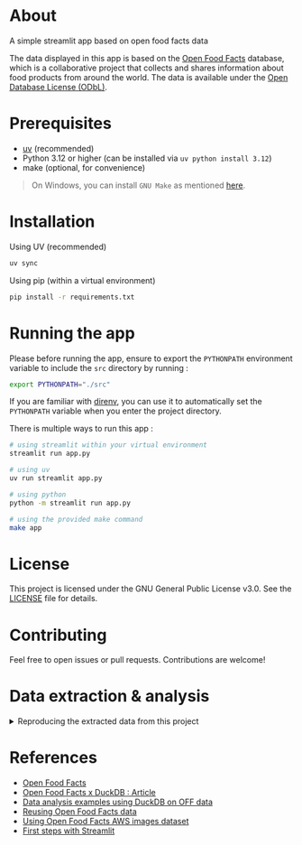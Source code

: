 # About
A simple streamlit app based on open food facts data

The data displayed in this app is based on the [Open Food Facts](https://world.openfoodfacts.org/) database, which is a collaborative project that collects and shares information about food products from around the world. The data is available under the [Open Database License (ODbL)](https://opendatacommons.org/licenses/odbl/1-0/).


# Prerequisites
- [uv](https://docs.astral.sh/uv/getting-started/installation/) (recommended)
- Python 3.12 or higher (can be installed via `uv python install 3.12`)
- make (optional, for convenience)

> On Windows, you can install `GNU Make` as mentioned [here](https://stackoverflow.com/questions/32127524/how-to-install-and-use-make-in-windows#:~:text=make%20is%20a,the%20previous%20choices.).

# Installation

Using UV (recommended)
```bash
uv sync
```

Using pip (within a virtual environment)
```bash
pip install -r requirements.txt
```

# Running the app

Please before running the app, ensure to export the `PYTHONPATH` environment variable to include the `src` directory by running :
```bash
export PYTHONPATH="./src"
```
If you are familiar with [direnv](https://direnv.net/), you can use it to automatically set the `PYTHONPATH` variable when you enter the project directory.

There is multiple ways to run this app :

```bash
# using streamlit within your virtual environment
streamlit run app.py

# using uv
uv run streamlit app.py

# using python
python -m streamlit run app.py

# using the provided make command
make app
```


# License
This project is licensed under the GNU General Public License v3.0. See the [LICENSE](LICENSE) file for details.

# Contributing

Feel free to open issues or pull requests. Contributions are welcome!

# Data extraction & analysis

<details><summary>Reproducing the extracted data from this project</summary>


- First download the parquet file from the OFF database available [here](https://huggingface.co/datasets/openfoodfacts/product-database/tree/main).

- From there you can start exploring using [duckdb](https://duckdb.org/docs/stable/)

Assuming you are using the CLI client of duckdb, you can run the following command to start exploring the data:

```bash
# enter duckdb CLI
duckdb

# create a persistent database
.open food.duckdb
```

```sql
-- create a table from the parquet file
CREATE TABLE IF NOT EXISTS off_french_food_analysis AS (
    SELECT g['unnest']['text'] AS product_name, {', '.join(FIELDS)}
        FROM read_parquet('food.parquet') AS f,
        UNNEST(f.generic_name) AS g
        WHERE lang = 'fr' -- only keep french products
        AND obsolete IS FALSE
        AND completeness > 0.8
        AND g['unnest']['lang'] = 'fr' -- only keep products with french description available
        AND nutriscore_grade NOT IN ('not-applicable','unknown')
        WHERE len(code) = 13 -- only keep products with a 13 digit code
        ORDER BY nutriscore_grade DESC
        );

-- export the table to a parquet file
COPY (SELECT * FROM off_french_food_analysis)
TO 'off_french_food_analysis.parquet' (FORMAT PARQUET);
```

</details>


# References
- [Open Food Facts](https://world.openfoodfacts.org/)
- [Open Food Facts x DuckDB : Article](https://blog.openfoodfacts.org/en/news/food-transparency-in-the-palm-of-your-hand-explore-the-largest-open-food-database-using-duckdb-%f0%9f%a6%86x%f0%9f%8d%8a)
- [Data analysis examples using DuckDB on OFF data](https://wiki.openfoodfacts.org/DuckDB_Cheatsheet)
- [Reusing Open Food Facts data](https://wiki.openfoodfacts.org/Reusing_Open_Food_Facts_Data#DuckDB_to_query_the_database)
- [Using Open Food Facts AWS images dataset](https://openfoodfacts.github.io/openfoodfacts-server/api/aws-images-dataset/)
- [First steps with Streamlit](https://docs.streamlit.io/get-started/tutorials)